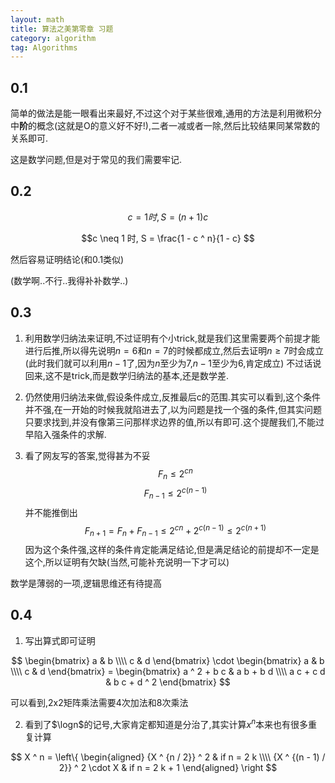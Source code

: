 ```yaml
---
layout: math
title: 算法之美第零章 习题
category: algorithm
tag: Algorithms
---
```


## 0.1

简单的做法是能一眼看出来最好,不过这个对于某些很难,通用的方法是利用微积分中**阶**的概念(这就是O的意义好不好!),二者一减或者一除,然后比较结果同某常数的关系即可.

这是数学问题,但是对于常见的我们需要牢记.

## 0.2

$$c = 1 时, S = (n + 1) c$$

$$c \neq 1 时, S = \frac{1 - c ^ n}{1 - c} $$

然后容易证明结论(和0.1类似)

(数学啊..不行..我得补补数学..)

## 0.3

1. 利用数学归纳法来证明,不过证明有个小trick,就是我们这里需要两个前提才能进行后推,所以得先说明$n = 6$和$n = 7$的时候都成立,然后去证明$n \geq 7$时会成立(此时我们就可以利用$n - 1$了,因为$n$至少为7,$n - 1$至少为6,肯定成立) 不过话说回来,这不是trick,而是数学归纳法的基本,还是数学差.

2. 仍然使用归纳法来做,假设条件成立,反推最后c的范围.其实可以看到,这个条件并不强,在一开始的时候我就陷进去了,以为问题是找一个强的条件,但其实问题只要求找到,并没有像第三问那样求边界的值,所以有即可.这个提醒我们,不能过早陷入强条件的求解.

3. 看了网友写的答案,觉得甚为不妥$$F _ n \leq 2 ^ {c n}$$ $$F _ {n - 1} \leq 2 ^ {c (n - 1)}$$并不能推倒出$$F _ {n + 1} = F _ n + F _ {n - 1} \leq 2 ^ {c n} + 2 ^ {c (n - 1)} \leq 2 ^ {c (n + 1)}$$ 因为这个条件强,这样的条件肯定能满足结论,但是满足结论的前提却不一定是这个,所以证明有欠缺(当然,可能补充说明一下才可以)

数学是薄弱的一项,逻辑思维还有待提高

## 0.4

1. 写出算式即可证明

$$
\begin{bmatrix}
a & b \\\\
c & d
\end{bmatrix}
\cdot
\begin{bmatrix}
a & b \\\\
c & d
\end{bmatrix} = 
\begin{bmatrix}
a ^ 2 + b c & a b + b d \\\\
a c + c d & b c + d ^ 2
\end{bmatrix}
$$

可以看到,2x2矩阵乘法需要4次加法和8次乘法

2. 看到了$\logn$的记号,大家肯定都知道是分治了,其实计算$x ^ n$本来也有很多重复计算

$$
X ^ n = 
\left\{
\begin{aligned}
{X ^ {n / 2}} ^ 2 & if n = 2 k \\\\
{X ^ {(n - 1) / 2}} ^ 2 \cdot X & if n = 2 k + 1
\end{aligned}
\right
$$
